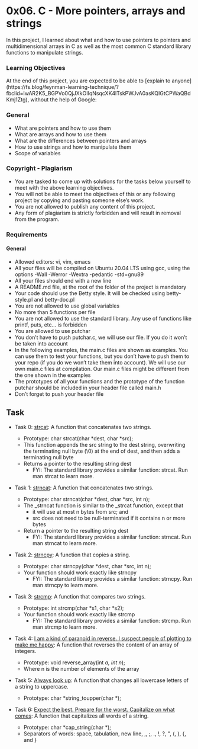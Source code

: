 # 0x06. C - More pointers, arrays and strings
<p>In this project, I learned about what and how to use pointers to pointers and multidimensional arrays in C as well as the most common C standard library functions to manipulate strings.</p>

### Learning Objectives
<p>At the end of this project, you are expected to be able to [explain to anyone](https://fs.blog/feynman-learning-technique/?fbclid=IwAR2K5_BGPVo0QjJXkOIIqNsqcXK4lTskPWJvA0asKQIGtCPWaQBdKmj1Ztg), without the help of Google:</p>

### General
+ What are pointers and how to use them
+ What are arrays and how to use them
+ What are the differences between pointers and arrays
+ How to use strings and how to manipulate them
+ Scope of variables
### Copyright - Plagiarism
+ You are tasked to come up with solutions for the tasks below yourself to meet with the above learning objectives.
+ You will not be able to meet the objectives of this or any following project by copying and pasting someone else’s work.
+ You are not allowed to publish any content of this project.
+ Any form of plagiarism is strictly forbidden and will result in removal from the program.
### Requirements
#### General
+ Allowed editors: vi, vim, emacs
+ All your files will be compiled on Ubuntu 20.04 LTS using gcc, using the options -Wall -Werror -Wextra -pedantic -std=gnu89
+ All your files should end with a new line
+ A README.md file, at the root of the folder of the project is mandatory
+ Your code should use the Betty style. It will be checked using betty-style.pl and betty-doc.pl
+ You are not allowed to use global variables
+ No more than 5 functions per file
+ You are not allowed to use the standard library. Any use of functions like printf, puts, etc… is forbidden
+ You are allowed to use putchar
+ You don’t have to push putchar.c, we will use our file. If you do it won’t be taken into account
+ In the following examples, the main.c files are shown as examples. You can use them to test your functions, but you don’t have to push them to your repo (if you do we won’t take them into account). We will use our own main.c files at compilation. Our main.c files might be different from the one shown in the examples
+ The prototypes of all your functions and the prototype of the function putchar should be included in your header file called main.h
+ Don’t forget to push your header file


## Task
+ Task 0: [strcat](https://github.com/Hiluhree/alx-low_level_programming/blob/master/0x06-pointers_arrays_strings/0-strcat.c): A function that concatenates two strings.

	+ Prototype: char strcat(char *dest, char *src);
	+ This function appends the src string to the dest string, overwriting the terminating null byte (\0) at the end of dest, and then adds a terminating null byte
	+ Returns a pointer to the resulting string dest
		- FYI: The standard library provides a similar function: strcat. Run man strcat to learn more.
+ Task 1: [strncat](https://github.com/Hiluhree/alx-low_level_programming/blob/master/0x06-pointers_arrays_strings/1-strncat.c): A function that concatenates two strings.

	+ Prototype: char strncat(char *dest, char *src, int n);
	+ The _strncat function is similar to the _strcat function, except that
		- it will use at most n bytes from src; and
		- src does not need to be null-terminated if it contains n or more bytes
	+ Return a pointer to the resulting string dest
		- FYI: The standard library provides a similar function: strncat. Run man strncat to learn more.
+ Task 2: [strncpy](https://github.com/Hiluhree/alx-low_level_programming/tree/master/0x06-pointers_arrays_strings): A function that copies a string.

	+ Prototype: char strncpy(char *dest, char *src, int n);
	+ Your function should work exactly like strncpy
		- FYI: The standard library provides a similar function: strncpy. Run man strncpy to learn more.
+ Task 3: [strcmp](https://github.com/Hiluhree/alx-low_level_programming/blob/master/0x06-pointers_arrays_strings/3-strcmp.c): A function that compares two strings.

	+ Prototype: int strcmp(char *s1, char *s2);
	+ Your function should work exactly like strcmp
		- FYI: The standard library provides a similar function: strcmp. Run man strcmp to learn more.
+ Task 4: [I am a kind of paranoid in reverse. I suspect people of plotting to make me happy](https://github.com/Hiluhree/alx-low_level_programming/blob/master/0x06-pointers_arrays_strings/4-rev_array.c): A function that reverses the content of an array of integers.

	+ Prototype: void reverse_array(int *a, int n*);
	+ Where n is the number of elements of the array
+ Task 5: [Always look up](https://github.com/Hiluhree/alx-low_level_programming/blob/master/0x06-pointers_arrays_strings/5-string_toupper.c): A function that changes all lowercase letters of a string to uppercase.

	+ Prototype: char *string_toupper(char *);
+ Task 6: [Expect the best. Prepare for the worst. Capitalize on what comes](): A function that capitalizes all words of a string.

	+ Prototype: char *cap_string(char *);
	+ Separators of words: space, tabulation, new line, ,, ;, ., !, ?, ", (, ), {, and }

